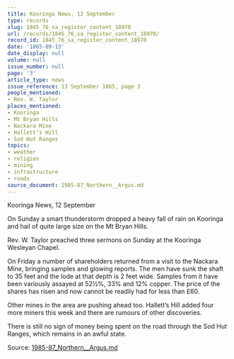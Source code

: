 ```yaml
---
title: Kooringa News, 12 September
type: records
slug: 1845_76_sa_register_content_18970
url: /records/1845_76_sa_register_content_18970/
record_id: 1845_76_sa_register_content_18970
date: '1865-09-13'
date_display: null
volume: null
issue_number: null
page: '3'
article_type: news
issue_reference: 13 September 1865, page 3
people_mentioned:
- Rev. W. Taylor
places_mentioned:
- Kooringa
- Mt Bryan Hills
- Nackara Mine
- Hallett’s Hill
- Sod Hut Ranges
topics:
- weather
- religion
- mining
- infrastructure
- roads
source_document: 1985-87_Northern__Argus.md
---
```


Kooringa News, 12 September

On Sunday a smart thunderstorm dropped a heavy fall of rain on Kooringa and hail of quite large size on the Mt Bryan Hills.

Rev. W. Taylor preached three sermons on Sunday at the Kooringa Wesleyan Chapel.

On Friday a number of shareholders returned from a visit to the Nackara Mine, bringing samples and glowing reports.  The men have sunk the shaft to 35 feet and the lode at that depth is 2 feet wide.  Samples from it have been variously assayed at 52½%, 33% and 12% copper.  The price of the shares has risen and now cannot be readily had for less than £60.

Other mines in the area are pushing ahead too.  Hallett’s Hill added four more miners this week and there are rumours of other discoveries.

There is still no sign of money being spent on the road through the Sod Hut Ranges, which remains in an awful state.

Source: [1985-87_Northern__Argus.md](/downloads/markdown/1985-87_Northern__Argus.md)
